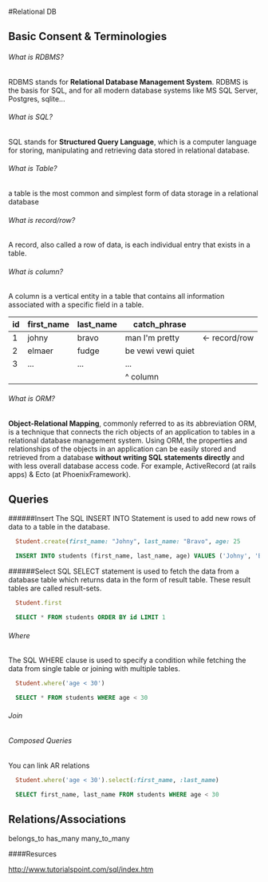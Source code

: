 #Relational DB

Basic Consent & Terminologies
-----------------------------

###### What is RDBMS?
RDBMS stands for **Relational Database Management System**.
RDBMS is the basis for SQL, and for all modern database systems like MS SQL Server, Postgres, sqlite...

###### What is SQL?
SQL stands for **Structured Query Language**, which is a computer language for storing, manipulating and retrieving data stored in relational database.

###### What is Table?
a table is the most common and simplest form of data storage in a relational database

###### What is record/row?
A record, also called a row of data, is each individual entry that exists in a table.

###### What is column?
A column is a vertical entity in a table that contains all information associated with a specific field in a table.

| id | first_name | last_name | catch_phrase       |               |
|----|------------|-----------|--------------------|---------------|
| 1  | johny      | bravo     | man I'm pretty     | <- record/row |
| 2  | elmaer     | fudge     | be vewi vewi quiet |               |
| 3  | ...        | ...       | ...                |               |
|    |            |           | ^ column           |               |

###### What is ORM?
**Object-Relational Mapping**, commonly referred to as its abbreviation ORM, is a technique that connects the rich objects of an application to tables in a relational database management system. Using ORM, the properties and relationships of the objects in an application can be easily stored and retrieved from a database **without writing SQL statements directly** and with less overall database access code.
For example, ActiveRecord (at rails apps) & Ecto (at PhoenixFramework).


Queries
-----------
######Insert
The SQL INSERT INTO Statement is used to add new rows of data to a table in the database.

```Ruby
  Student.create(first_name: "Johny", last_name: "Bravo", age: 25
```

```SQL
  INSERT INTO students (first_name, last_name, age) VALUES ('Johny', 'Bravo', 25)
```

######Select
SQL SELECT statement is used to fetch the data from a database table which returns data in the form of result table. These result tables are called result-sets.

```Ruby
  Student.first
```

```SQL
  SELECT * FROM students ORDER BY id LIMIT 1
```

###### Where
The SQL WHERE clause is used to specify a condition while fetching the data from single table or joining with multiple tables.

```Ruby
  Student.where('age < 30')
```

```SQL
  SELECT * FROM students WHERE age < 30
```

###### Join

###### Composed Queries
You can link AR relations

```Ruby
  Student.where('age < 30').select(:first_name, :last_name)
```

```SQL
  SELECT first_name, last_name FROM students WHERE age < 30
```

Relations/Associations
----------------------

belongs_to
has_many
many_to_many

####Resurces

http://www.tutorialspoint.com/sql/index.htm
